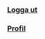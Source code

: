 <h3 class="no-dec">
<a class="no-dec ml-5" href="http://www.student.bth.se/~mabn17/dbwebb-kurser/ramverk1/me/kmom10/htdocs/logout"><i class="fas fa-sign-out-alt"></i>
<span class="mr-3">Logga ut</span>
</a>
</h3>

<h3 class="no-dec">
<a class="no-dec ml-5" href="http://www.student.bth.se/~mabn17/dbwebb-kurser/ramverk1/me/kmom10/htdocs/profile"><i class="fas fa-user-alt"></i>
<span class="mr-3">Profil</span>
</a>
</h3>